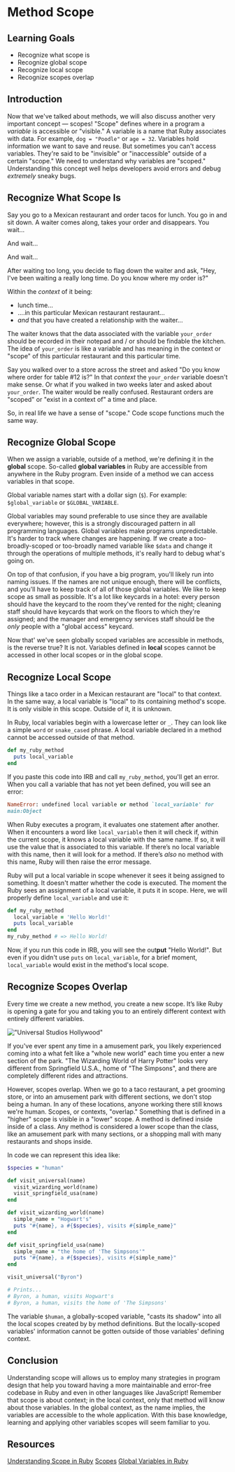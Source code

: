 # Method Scope 

## Learning Goals

- Recognize what scope is
- Recognize global scope
- Recognize local scope
- Recognize scopes overlap

## Introduction

Now that we've talked about methods, we will also discuss another very
important concept &mdash; scopes! "Scope" defines where in a program a
_variable_ is accessible or "visible."  A variable is a name that Ruby
associates with data. For example, `dog = "Poodle"` or
`age = 32`.  Variables hold information we want to save and reuse. But
sometimes you can't access variables. They're said to be "invisible" or
"inaccessible" outside of a certain "scope." We need to understand why variables
are "scoped." Understanding this concept well helps developers avoid errors
and debug _extremely_ sneaky bugs.

## Recognize What Scope Is

Say you go to a Mexican restaurant and order tacos for lunch. You go in and sit
down. A waiter comes along, takes your order and disappears. You wait...

And wait...

And wait...

After waiting too long, you decide to flag down the waiter and ask, "Hey,
I've been waiting a really long time. Do you know where my order is?"

Within the _context_ of it being:

* lunch time...
* ....in this particular Mexican restaurant restaurant...
* _and_ that you have created a relationship with the waiter...

The waiter knows that the data associated with the variable `your_order` should
be recorded in their notepad and / or should be findable the kitchen.  The idea of
`your_order` is like a variable and has meaning in the context or "scope" of this
particular restaurant and this particular time. 

Say you walked over to a store across the street and asked "Do you know where
order for table #12 is?" In that _context_ the `your_order` variable doesn't
make sense.  Or what if you walked in two weeks later and asked about
`your_order`. The waiter would be really confused. Restaurant orders are
"scoped" or "exist in a context of" a time and place.

So, in real life we have a sense of "scope." Code scope functions much the same
way.

## Recognize Global Scope

When we assign a variable, outside of a method, we're defining it in the
**global** scope. So-called **global variables** in Ruby are accessible from
anywhere in the Ruby program. Even inside of a method we can access variables
in that scope.

Global variable names start with a dollar sign (`$`). For example:
`$global_variable` or `$GLOBAL_VARIABLE`.

Global variables may sound preferable to use since they are available
everywhere; however, this is a strongly discouraged pattern in all
programming languages.  Global variables make programs unpredictable. It's harder to
track where changes are happening. If we create a too-broadly-scoped or too-broadly named variable
like `$data` and change it through the operations of multiple methods, it's
really hard to debug what's going on.

On top of that confusion, if you have a big program, you'll likely run into
naming issues. If the names are not unique enough, there will be conflicts, and
you'll have to keep track of all of those global variables. We like to keep
scope as small as possible. It's a lot like keycards in a hotel: every person
should have the keycard to the room they've rented for the night; cleaning
staff should have keycards that work on the floors to which they're assigned;
and the manager and emergency services staff should be the _only_ people with a
"global access" keycard.

Now that' we've seen globally scoped variables are accessible in methods, is
the reverse true? It is not. Variables defined in **local** scopes cannot be
accessed in other local scopes or in the global scope.

## Recognize Local Scope

Things like a taco order in a Mexican restaurant are "local" to that context. In
the same way,  a local variable is "local" to its containing method's scope.
It is only visible in this scope. Outside of it, it is unknown.

In Ruby, local variables begin with a lowercase letter or `_`. They can look
like a simple `word` or `snake_cased` phrase. A local variable declared in a
method cannot be accessed outside of that method.

```ruby
def my_ruby_method
  puts local_variable
end
```

If you paste this code into IRB and call `my_ruby_method`, you'll get an error.
When you call a variable that has not yet been defined, you will see an error:

```ruby
NameError: undefined local variable or method `local_variable' for
main:Object
```

When Ruby executes a program, it evaluates one statement after another. When it
encounters a word like `local_variable` then it will check if, within the
current scope, it knows a local variable with the same name. If so, it will use
the value that is associated to this variable. If there’s no local variable with
this name, then it will look for a method. If there’s _also_ no method with this
name, Ruby will then raise the error message.

Ruby will put a local variable in scope whenever it sees it being assigned
to something. It doesn't matter whether the code is executed. The moment the
Ruby sees an assignment of a local variable, it puts it in scope. Here, we
will properly define `local_variable` and use it:

```ruby
def my_ruby_method 
  local_variable = 'Hello World!'
  puts local_variable
end
my_ruby_method # => Hello World!
```

Now, if you run this code in IRB, you will see the out**put** "Hello World!".
But even if you didn't use `puts` on `local_variable`, for a brief moment,
`local_variable` would exist in the method's local scope.

## Recognize Scopes Overlap

Every time we create a new method, you create a new scope. It’s like Ruby is
opening a gate for you and taking you to an entirely different context with
entirely different variables.

!["Universal Studios Hollywood"](https://www.universalstudioshollywood.com/wp-content/themes/ush_theme/assets/images/USH_Map_2018_Final.jpg)

If you've ever spent any time in a amusement park, you likely experienced coming
into a what felt like a "whole new world" each time you enter a new section of
the park. "The Wizarding World of Harry Potter" looks very different from
Springfield U.S.A., home of "The Simpsons", and there are completely different
rides and attractions.

However, scopes overlap. When we go to a taco restaurant, a pet grooming store,
or into an amusement park with different sections, we don't stop being a human.
In any of these locations, anyone working there still knows we're human. Scopes,
or contexts, "overlap." Something that is defined in a "higher" scope is visible
in a "lower" scope. A method is defined inside inside of a class. Any method is
considered a lower scope than the class, like an amusement park with many
sections, or a shopping mall with many restaurants and shops inside.

In code we can represent this idea like:

```ruby
$species = "human"

def visit_universal(name)
  visit_wizarding_world(name)
  visit_springfield_usa(name)
end

def visit_wizarding_world(name)
  simple_name = "Hogwart's"
  puts "#{name}, a #{$species}, visits #{simple_name}"
end

def visit_springfield_usa(name)
  simple_name = "the home of 'The Simpsons'"
  puts "#{name}, a #{$species}, visits #{simple_name}"
end

visit_universal("Byron")

# Prints...
# Byron, a human, visits Hogwart's
# Byron, a human, visits the home of 'The Simpsons'
```

The variable `$human`, a globally-scoped variable, "casts its shadow" into all
the  local scopes created by by method definitions. But the locally-scoped
variables' information cannot be gotten outside of those variables' defining
context.

## Conclusion

Understanding scope will allows us to employ many strategies in program design
that help you toward having a more maintainable and error-free codebase in Ruby
and even in other languages like JavaScript! Remember that scope is about
context; in the local context, only that method will know about those variables.
In the global context, as the name implies, the variables are accessible to the
whole application. With this base knowledge, learning and applying other
variables scopes will seem familiar to you.

## Resources

[Understanding Scope in Ruby](https://www.sitepoint.com/understanding-scope-in-ruby/)
[Scopes](http://ruby-for-beginners.rubymonstas.org/writing_methods/scopes.html)
[Global Variables in Ruby](https://www.thoughtco.com/global-variables-2908384)



